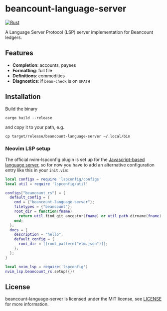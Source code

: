 # beancount-language-server

[![Rust](https://github.com/matze/beancount-language-server/actions/workflows/rust.yml/badge.svg?branch=master)](https://github.com/matze/beancount-language-server/actions/workflows/rust.yml)

A Language Server Protocol (LSP) server implementation for Beancount ledgers.


## Features

* **Completion**: accounts, payees
* **Formatting**: full file
* **Definitions**: commodities
* **Diagnostics**: if `bean-check` is on `$PATH`


## Installation

Build the binary

    cargo build --release

and copy it to your path, e.g.

    cp target/release/beancount-language-server ~/.local/bin

### Neovim LSP setup

The official nvim-lspconfig plugin is set up for the [Javascript-based language
server](https://github.com/polarmutex/beancount-language-server), so for now you
have to add an alternative configuration entry like this in your `init.vim`:

```lua
local configs = require 'lspconfig/configs'
local util = require 'lspconfig/util'

configs["beancount_rs"] = {
  default_config = {
    cmd = {"beancount-language-server"};
    filetypes = {"beancount"};
    root_dir = function(fname)
      return util.find_git_ancestor(fname) or util.path.dirname(fname)
    end;
  };
  docs = {
    description = "hello";
    default_config = {
      root_dir = [[root_pattern("elm.json")]];
    };
  };
}

local nvim_lsp = require('lspconfig')
nvim_lsp.beancount_rs.setup({})
```


## License

beancount-language-server is licensed under the MIT license, see
[LICENSE](https://github.com/matze/beancount-language-server/blob/master/LICENSE)
for more information.
